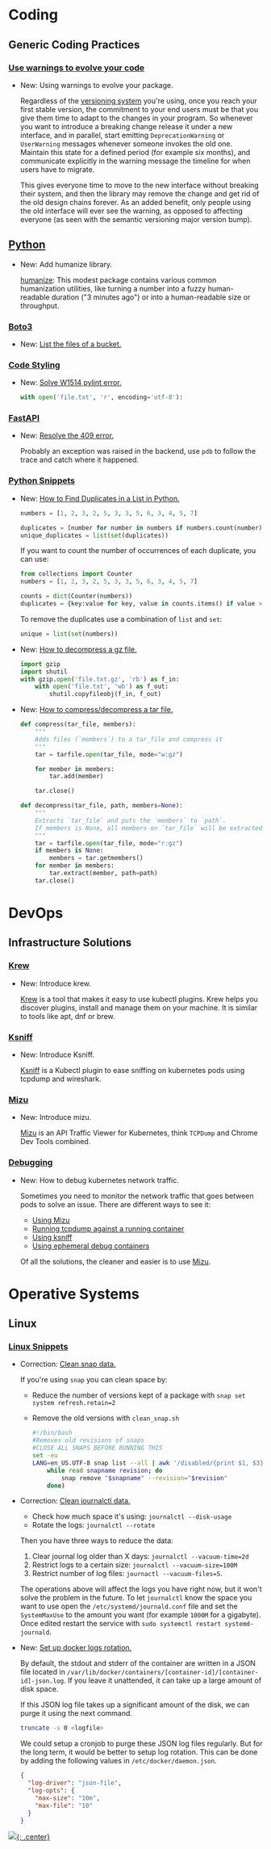 # Coding

## Generic Coding Practices

### [Use warnings to evolve your code](use_warnings.md)

* New: Using warnings to evolve your package.

    Regardless of the [versioning system](versioning.md) you're using, once you
    reach your first stable version, the commitment to your end users must be that
    you give them time to adapt to the changes in your program. So whenever you want
    to introduce a breaking change release it under a new interface, and in
    parallel, start emitting `DeprecationWarning` or `UserWarning` messages whenever
    someone invokes the old one. Maintain this state for a defined period (for
    example six months), and communicate explicitly in the warning message the timeline for when users have
    to migrate.

    This gives everyone time to move to the new interface without breaking their
    system, and then the library may remove the change and get rid of the old design
    chains forever. As an added benefit, only people using the old interface will
    ever see the warning, as opposed to affecting everyone (as seen with the
    semantic versioning major version bump).


## [Python](python.md)

* New: Add humanize library.

    [humanize](https://github.com/python-humanize/humanize): This modest package contains various common humanization utilities, like turning a number into a fuzzy human-readable duration ("3 minutes ago") or into a human-readable size or throughput.


### [Boto3](boto3.md)

* New: [List the files of a bucket.](boto3.md#list-the-files-of-a-bucket)

### [Code Styling](python_code_styling.md)

* New: [Solve W1514 pylint error.](python_code_styling.md#w1514-set-encoding-on-open)

    ```python
    with open('file.txt', 'r', encoding='utf-8'):
    ```

### [FastAPI](fastapi.md)

* New: [Resolve the 409 error.](fastapi.md#resolve-the-409-error)

    Probably an exception was raised in the backend, use `pdb` to follow the trace
    and catch where it happened.

### [Python Snippets](python_snippets.md)

* New: [How to Find Duplicates in a List in Python.](python_snippets.md#how-to-find-duplicates-in-a-list-in-python)

    ```python
    numbers = [1, 2, 3, 2, 5, 3, 3, 5, 6, 3, 4, 5, 7]

    duplicates = [number for number in numbers if numbers.count(number) > 1]
    unique_duplicates = list(set(duplicates))

    ```

    If you want to count the number of occurrences of each duplicate, you can use:

    ```python
    from collections import Counter
    numbers = [1, 2, 3, 2, 5, 3, 3, 5, 6, 3, 4, 5, 7]

    counts = dict(Counter(numbers))
    duplicates = {key:value for key, value in counts.items() if value > 1}

    ```

    To remove the duplicates use a combination of `list` and `set`:

    ```python
    unique = list(set(numbers))

    ```

* New: [How to decompress a gz file.](python_snippets.md#how-to-decompress-a-gz-file)

    ```python
    import gzip
    import shutil
    with gzip.open('file.txt.gz', 'rb') as f_in:
        with open('file.txt', 'wb') as f_out:
            shutil.copyfileobj(f_in, f_out)
    ```

* New: [How to compress/decompress a tar file.](python_snippets.md#how-to-compress/decompress-a-tar-file)

    ```python
    def compress(tar_file, members):
        """
        Adds files (`members`) to a tar_file and compress it
        """
        tar = tarfile.open(tar_file, mode="w:gz")

        for member in members:
            tar.add(member)

        tar.close()

    def decompress(tar_file, path, members=None):
        """
        Extracts `tar_file` and puts the `members` to `path`.
        If members is None, all members on `tar_file` will be extracted.
        """
        tar = tarfile.open(tar_file, mode="r:gz")
        if members is None:
            members = tar.getmembers()
        for member in members:
            tar.extract(member, path=path)
        tar.close()
    ```

# DevOps

## Infrastructure Solutions

### [Krew](krew.md)

* New: Introduce krew.

    [Krew](https://github.com/kubernetes-sigs/krew) is a tool that makes it easy to
    use kubectl plugins. Krew helps you discover plugins, install and manage them on
    your machine. It is similar to tools like apt, dnf or brew.

### [Ksniff](ksniff.md)

* New: Introduce Ksniff.

    [Ksniff](https://github.com/eldadru/ksniff) is a Kubectl plugin to ease sniffing
    on kubernetes pods using tcpdump and wireshark.

### [Mizu](mizu.md)

* New: Introduce mizu.

    [Mizu](https://getmizu.io/) is an API Traffic Viewer for Kubernetes, think `TCPDump` and Chrome Dev
    Tools combined.


### [Debugging](kubernetes_debugging.md)

* New: How to debug kubernetes network traffic.

    Sometimes you need to monitor the network traffic that goes between pods to
    solve an issue. There are different ways to see it:

    * [Using Mizu](mizu.md)
    * [Running tcpdump against a running container](kubernetes_debugging.md#running-tcpdump-against-a-running-container)
    * [Using ksniff](ksniff.md)
    * [Using ephemeral debug containers](kubernetes_debugging.md#using-ephemeral-debug-containers)

    Of all the solutions, the cleaner and easier is to use [Mizu](mizu.md).

# Operative Systems

## Linux

### [Linux Snippets](linux_snippets.md)

* Correction: [Clean snap data.](linux_snippets.md#clean-snap-data)

    If you're using `snap` you can clean space by:

    * Reduce the number of versions kept of a package with `snap set system
        refresh.retain=2`
    * Remove the old versions with `clean_snap.sh`

        ```bash
        #!/bin/bash
        #Removes old revisions of snaps
        #CLOSE ALL SNAPS BEFORE RUNNING THIS
        set -eu
        LANG=en_US.UTF-8 snap list --all | awk '/disabled/{print $1, $3}' |
            while read snapname revision; do
                snap remove "$snapname" --revision="$revision"
            done)
        ```

* Correction: [Clean journalctl data.](linux_snippets.md#clean-journalctl-data)

    * Check how much space it's using: `journalctl --disk-usage`
    * Rotate the logs: `journalctl --rotate`

    Then you have three ways to reduce the data:

    1. Clear journal log older than X days: `journalctl --vacuum-time=2d`
    1. Restrict logs to a certain size: `journalctl --vacuum-size=100M`
    1. Restrict number of log files: `journactl --vacuum-files=5`.

    The operations above will affect the logs you have right now, but it won't solve
    the problem in the future. To let `journalctl` know the space you want to use
    open the `/etc/systemd/journald.conf` file and set the `SystemMaxUse` to the
    amount you want (for example `1000M` for a gigabyte). Once edited restart the
    service with `sudo systemctl restart systemd-journald`.

* New: [Set up docker logs rotation.](linux_snippets.md#set-up-docker-logs-rotation)

    By default, the stdout and stderr of the container are written in a JSON file
    located in `/var/lib/docker/containers/[container-id]/[container-id]-json.log`. If
    you leave it unattended, it can take up a large amount of disk space.

    If this JSON log file takes up a significant amount of the disk, we can purge it
    using the next command.

    ```bash
    truncate -s 0 <logfile>
    ```

    We could setup a cronjob to purge these JSON log files regularly. But for the
    long term, it would be better to setup log rotation. This can be done by adding
    the following values in `/etc/docker/daemon.json`.

    ```json
    {
      "log-driver": "json-file",
      "log-opts": {
        "max-size": "10m",
        "max-file": "10"
      }
    }
    ```
[![](not-by-ai.svg){: .center}](https://notbyai.fyi)
